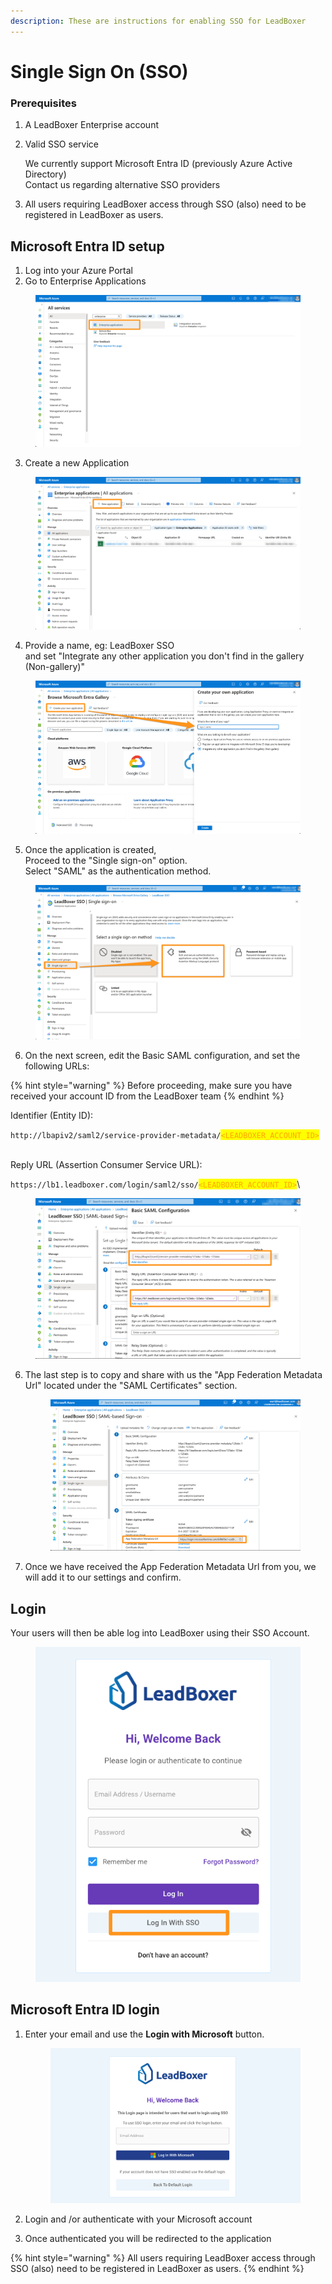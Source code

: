 ```yaml
---
description: These are instructions for enabling SSO for LeadBoxer
---
```


# Single Sign On (SSO)

### Prerequisites <a href="#h_cd7bfcb583" id="h_cd7bfcb583"></a>

1. A LeadBoxer Enterprise account
2.  Valid SSO service&#x20;

    We currently support Microsoft Entra ID (previously Azure Active Directory)\
    Contact us regarding alternative SSO providers
3. All users requiring LeadBoxer access through SSO (also) need to be registered in LeadBoxer as users.

## Microsoft Entra ID setup  <a href="#h_2fe40bd98a" id="h_2fe40bd98a"></a>

1. Log into your Azure Portal
2. Go to Enterprise Applications

<div align="left">

<figure><img src="../../.gitbook/assets/All_services_-_Microsoft_Azure (1).png" alt=""><figcaption></figcaption></figure>

</div>

3. Create a new Application

<figure><img src="../../.gitbook/assets/Enterprise_applications_-_Microsoft_Azure.png" alt=""><figcaption></figcaption></figure>

4. Provide a name, eg: LeadBoxer SSO\
   and set "Integrate any other application you don't find in the gallery (Non-gallery)"

<figure><img src="../../.gitbook/assets/Create_your_own_application_-_Microsoft_Azure.png" alt=""><figcaption></figcaption></figure>

5. Once the application is created,\
   Proceed to the "Single sign-on" option.\
   Select "SAML" as the authentication method.

<figure><img src="../../.gitbook/assets/LeadBoxer_SSO_-_Microsoft_Azure.png" alt=""><figcaption></figcaption></figure>

6. On the next screen, edit the Basic SAML configuration, and set the following URLs:

{% hint style="warning" %}
Before proceeding, make sure you have received your account ID from the LeadBoxer team
{% endhint %}

Identifier (Entity ID):

`http://lbapiv2/saml2/service-provider-metadata/`<mark style="color:orange;">`<LEADBOXER_ACCOUNT_ID>`</mark>

\
Reply URL (Assertion Consumer Service URL):

`https://lb1.leadboxer.com/login/saml2/sso/`<mark style="color:orange;">`<LEADBOXER_ACCOUNT_ID>`</mark>\


<figure><img src="../../.gitbook/assets/Basic_SAML_Configuration_-_Microsoft_Azure_and_Skype_and_infobelpro_test_leadlist_20240411_20240413__1_.png" alt=""><figcaption></figcaption></figure>

6.  The last step is to copy and share with us the "App Federation Metadata Url" located under the "SAML Certificates" section.

    <figure><img src="../../.gitbook/assets/LeadBoxer_SSO_-_Microsoft_Azure_and_Skype_and_infobelpro_test_leadlist_20240411_20240413__1_.png" alt=""><figcaption></figcaption></figure>
7. Once we have received the App Federation Metadata Url from you, we will add it to our settings and confirm.&#x20;

## Login

Your users will then be able log into LeadBoxer using their SSO Account.

<figure><img src="../../.gitbook/assets/LeadBoxer_App (24).png" alt=""><figcaption></figcaption></figure>

## Microsoft Entra ID login <a href="#h_2fe40bd98a" id="h_2fe40bd98a"></a>

1.  Enter your email and use the **Login with Microsoft** button.

    <figure><img src="../../.gitbook/assets/LeadBoxer_App (2).png" alt=""><figcaption></figcaption></figure>
2. Login and /or authenticate with your Microsoft account
3. Once authenticated you will be redirected to the application

{% hint style="warning" %}
All users requiring LeadBoxer access through SSO (also) need to be registered in LeadBoxer as users.
{% endhint %}

